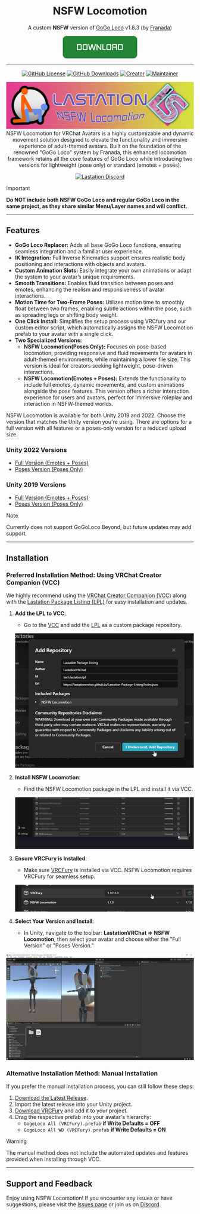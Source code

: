 <div align="center">

# NSFW Locomotion

A custom **NSFW** version of [GoGo Loco](https://teeth-fetch-gdl.craft.me/CxY701Ne9Ng5Ev) v1.8.3 (by [Franada](https://twitter.com/franadaVRC))

[![Download Now](./media/Download_Button.png)](https://lastationvrchat.github.io/Lastation-Package-Listing/)

---------------------------------------

[![GitHub License](https://img.shields.io/github/license/LastationVRChat/NSFW-Locomotion?style=for-the-badge&labelColor=c92078&color=e33b92)](https://github.com/LastationVRChat/NSFW-Locomotion/blob/main/LICENSE)
[![GitHub Downloads](https://img.shields.io/github/downloads/LastationVRChat/NSFW-Locomotion/total?style=for-the-badge&labelColor=c92078&color=e33b92)](https://github.com/LastationVRChat/NSFW-Locomotion/releases/latest)
[![Creator](https://img.shields.io/badge/Created%20By-Drake-696969?style=for-the-badge&labelColor=c92078&color=e33b92)](https://vrchat.com/home/user/usr_415fe19c-5030-429a-a6af-2121e304010e)
[![Maintainer](https://img.shields.io/badge/Maintained%20By-KuryKat-696969?style=for-the-badge&labelColor=c92078&color=e33b92)](https://vrchat.com/home/user/usr_88edd638-41f7-4b86-81d2-425589e38828)

![NSFW Locomotion Banner](./media/NSFWLocomotionBanner.png)
NSFW Locomotion for VRChat Avatars is a highly customizable and dynamic movement solution designed to elevate the functionality and immersive experience of adult-themed avatars. Built on the foundation of the renowned "GoGo Loco" system by Franada, this enhanced locomotion framework retains all the core features of GoGo Loco while introducing two versions for lightweight (pose only) or standard (emotes + poses).


[![Lastation Discord](https://discord.com/api/guilds/979168103063765022/widget.png?style=banner2)](https://discord.gg/lastation)

</div>

> [!IMPORTANT]
> **Do NOT include both NSFW GoGo Loco and regular GoGo Loco in the same project, as they share similar Menu/Layer names and will conflict.**

---------------------------------------

## Features
- **GoGo Loco Replacer:** Adds all base GoGo Loco functions, ensuring seamless integration and a familiar user experience.
- **IK Integration:** Full Inverse Kinematics support ensures realistic body positioning and interactions with objects and avatars.
- **Custom Animation Slots:** Easily integrate your own animations or adapt the system to your avatar’s unique requirements.
- **Smooth Transitions:** Enables fluid transition between poses and emotes, enhancing the realism and responsiveness of avatar interactions.
- **Motion Time for Two-Frame Poses:** Utilizes motion time to smoothly float between two frames, enabling subtle actions within the pose, such as spreading legs or shifting body weight.
- **One Click Install:** Simplifies the setup process using VRCfury and our custom editor script, which automatically assigns the NSFW Locomotion prefab to your avatar with a single click.
- **Two Specialized Versions:** 
  - **NSFW Locomotion(Poses Only):** Focuses on pose-based locomotion, providing responsive and fluid movements for avatars in adult-themed environments, while maintaining a lower file size. This version is ideal for creators seeking lightweight, pose-driven interactions.
  - **NSFW Locomotion(Emotes + Poses):** Extends the functionality to include full emotes, dynamic movements, and custom animations alongside the pose features. This version offers a richer interaction experience for users and avatars, perfect for immersive roleplay and interaction in NSFW-themed worlds.

</div>

NSFW Locomotion is available for both Unity 2019 and 2022. Choose the version that matches the Unity version you're using. There are options for a full version with all features or a poses-only version for a reduced upload size.

### Unity 2022 Versions

- [Full Version (Emotes + Poses)](https://github.com/LastationVRChat/NSFW-Locomotion/tree/2022/full)
- [Poses Version (Poses Only)](https://github.com/LastationVRChat/NSFW-Locomotion/tree/2022/poses)

### Unity 2019 Versions

- [Full Version (Emotes + Poses)](https://github.com/LastationVRChat/NSFW-Locomotion/tree/2019/full)
- [Poses Version (Poses Only)](https://github.com/LastationVRChat/NSFW-Locomotion/tree/2019/poses)

> [!NOTE]
> Currently does not support GoGoLoco Beyond, but future updates may add support.

---------------------------------------

## Installation

### Preferred Installation Method: Using VRChat Creator Companion (VCC)

We highly recommend using the [VRChat Creator Companion (VCC)](https://vcc.docs.vrchat.com/) along with the [Lastation Package Listing (LPL)](https://lastationvrchat.github.io/Lastation-Package-Listing/) for easy installation and updates.

1. **Add the LPL to VCC**:
   - Go to the [VCC](https://vcc.docs.vrchat.com/) and add the [LPL](https://lastationvrchat.github.io/Lastation-Package-Listing/) as a custom package repository.

   ![LPL Added to VCC](./media/LPLonVCC.png)

2. **Install NSFW Locomotion**:
   - Find the NSFW Locomotion package in the LPL and install it via VCC.

   ![NSFW Locomotion Package Installed](./media/NSFWLocoOnVCC.png)

3. **Ensure VRCFury is Installed**:
   - Make sure [VRCFury](https://vrcfury.com/download/) is installed via VCC. NSFW Locomotion requires VRCFury for seamless setup.

   ![VRCFury Installed](./media/VRCFuryOnVCC.png)

4. **Select Your Version and Install**:
   - In Unity, navigate to the toolbar: **LastationVRChat => NSFW Locomotion**, then select your avatar and choose either the "Full Version" or "Poses Version."

  ![Installing Prefab](./media/InstallingNSFWPrefabs.gif)

### Alternative Installation Method: Manual Installation

If you prefer the manual installation process, you can still follow these steps:

1. [Download the Latest Release](https://github.com/LastationVRChat/NSFW-Locomotion/releases/latest).
2. Import the latest release into your Unity project.
3. [Download VRCFury](https://vrcfury.com/download) and add it to your project.
4. Drag the respective prefab into your avatar's hierarchy:
   - `GogoLoco All (VRCFury).prefab` **if Write Defaults = OFF**
   - `GogoLoco All WD (VRCFury).prefab` **if Write Defaults = ON**

> [!WARNING]
> The manual method does not include the automated updates and features provided when installing through VCC.

---------------------------------------

## Support and Feedback

Enjoy using NSFW Locomotion! If you encounter any issues or have suggestions, please visit the [Issues page](https://github.com/LastationVRChat/NSFW-Locomotion/issues) or join us on [Discord](https://discord.gg/lastation).
